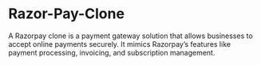 # Razor-Pay-Clone
A Razorpay clone is a payment gateway solution that allows businesses to accept online payments securely. It mimics Razorpay’s features like payment processing, invoicing, and subscription management.

